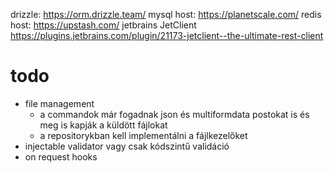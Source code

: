 drizzle:
https://orm.drizzle.team/
mysql host:
https://planetscale.com/
redis host:
https://upstash.com/
jetbrains JetClient
https://plugins.jetbrains.com/plugin/21173-jetclient--the-ultimate-rest-client

# todo
- file management
  - a commandok már fogadnak json és multiformdata postokat is és meg is kapják a küldött fájlokat
  - a repositorykban kell implementálni a fájlkezelőket
- injectable validator vagy csak kódszintű validáció
- on request hooks
